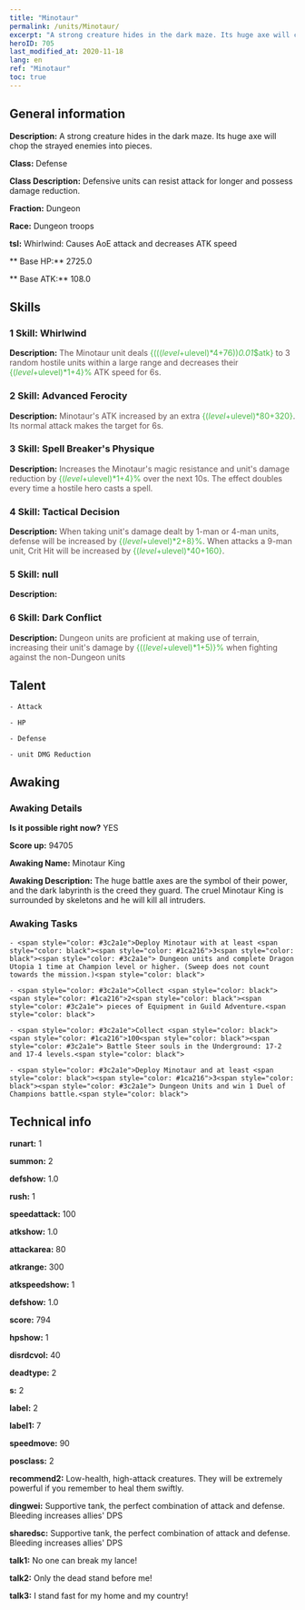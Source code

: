```yaml
---
title: "Minotaur"
permalink: /units/Minotaur/
excerpt: "A strong creature hides in the dark maze. Its huge axe will chop the strayed enemies into pieces."
heroID: 705
last_modified_at: 2020-11-18
lang: en
ref: "Minotaur"
toc: true
---
```

## General information
 **Description:** A strong creature hides in the dark maze. Its huge axe will chop the strayed enemies into pieces.

 **Class:** Defense

 **Class Description:** Defensive units can resist attack for longer and possess damage reduction.

 **Fraction:** Dungeon

 **Race:** Dungeon troops

 **tsl:** Whirlwind: Causes AoE attack and decreases ATK speed

 ** Base HP:** 2725.0

 ** Base ATK:** 108.0

## Skills
### 1 Skill: Whirlwind
 **Description:** <span style="color: #645252">The Minotaur unit deals <span style="color: black"><span style="color: #48b946">{((($level+$ulevel)*4+76))*0.01*$atk}<span style="color: black"><span style="color: #645252"> to 3 random hostile units within a large range and decreases their <span style="color: black"><span style="color: #48b946">{($level+$ulevel)*1+4}%<span style="color: black"><span style="color: #645252"> ATK speed for 6s.<span style="color: black">

### 2 Skill: Advanced Ferocity
 **Description:** <span style="color: #645252">Minotaur's ATK increased by an extra <span style="color: black"><span style="color: #48b946">{($level+$ulevel)*80+320}<span style="color: black"><span style="color: #645252">. Its normal attack makes the target <span style="color: #48b946"><bleeding><span style="color: black"><span style="color: #645252"> for 6s.<span style="color: black">

### 3 Skill: Spell Breaker's Physique
 **Description:** <span style="color: #645252">Increases the Minotaur's magic resistance and unit's damage reduction by <span style="color: black"><span style="color: #48b946">{($level+$ulevel)*1+4}%<span style="color: black"><span style="color: #645252"> over the next 10s. The effect doubles every time a hostile hero casts a spell.<span style="color: black">

### 4 Skill: Tactical Decision
 **Description:** <span style="color: #645252">When taking unit's damage dealt by 1-man or 4-man units, defense will be increased by <span style="color: black"><span style="color: #48b946">{($level+$ulevel)*2+8}%<span style="color: black"><span style="color: #645252">. When attacks a 9-man unit, Crit Hit will be increased by <span style="color: black"><span style="color: #48b946">{($level+$ulevel)*40+160}<span style="color: black"><span style="color: #645252">.<span style="color: black">

### 5 Skill: null
 **Description:** 

### 6 Skill: Dark Conflict
 **Description:** <span style="color: #645252">Dungeon units are proficient at making use of terrain, increasing their unit's damage by <span style="color: black"><span style="color: #48b946">{(($level+$ulevel)*1+5)}%<span style="color: black"><span style="color: #645252"> when fighting against the non-Dungeon units<span style="color: black">

## Talent
    - Attack

    - HP

    - Defense

    - unit DMG Reduction

## Awaking
### Awaking Details
 **Is it possible right now?** YES

 **Score up:** 94705

 **Awaking Name:** Minotaur King

 **Awaking Description:** The huge battle axes are the symbol of their power, and the dark labyrinth is the creed they guard. The cruel Minotaur King is surrounded by skeletons and he will kill all intruders.

### Awaking Tasks
    - <span style="color: #3c2a1e">Deploy Minotaur with at least <span style="color: black"><span style="color: #1ca216">3<span style="color: black"><span style="color: #3c2a1e"> Dungeon units and complete Dragon Utopia 1 time at Champion level or higher. (Sweep does not count towards the mission.)<span style="color: black">

    - <span style="color: #3c2a1e">Collect <span style="color: black"><span style="color: #1ca216">2<span style="color: black"><span style="color: #3c2a1e"> pieces of Equipment in Guild Adventure.<span style="color: black">

    - <span style="color: #3c2a1e">Collect <span style="color: black"><span style="color: #1ca216">100<span style="color: black"><span style="color: #3c2a1e"> Battle Steer souls in the Underground: 17-2 and 17-4 levels.<span style="color: black">

    - <span style="color: #3c2a1e">Deploy Minotaur and at least <span style="color: black"><span style="color: #1ca216">3<span style="color: black"><span style="color: #3c2a1e"> Dungeon Units and win 1 Duel of Champions battle.<span style="color: black">

## Technical info
 **runart:** 1

 **summon:** 2

 **defshow:** 1.0

 **rush:** 1

 **speedattack:** 100

 **atkshow:** 1.0

 **attackarea:** 80

 **atkrange:** 300

 **atkspeedshow:** 1

 **defshow:** 1.0

 **score:** 794

 **hpshow:** 1

 **disrdcvol:** 40

 **deadtype:** 2

 **s:** 2

 **label:** 2

 **label1:** 7

 **speedmove:** 90

 **posclass:** 2

 **recommend2:** Low-health, high-attack creatures. They will be extremely powerful if you remember to heal them swiftly.

 **dingwei:** Supportive tank, the perfect combination of attack and defense. Bleeding increases allies' DPS

 **sharedsc:** Supportive tank, the perfect combination of attack and defense. Bleeding increases allies' DPS

 **talk1:** No one can break my lance!

 **talk2:** Only the dead stand before me!

 **talk3:** I stand fast for my home and my country!

